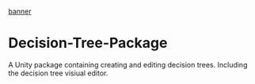 [banner](Docs~/Banner.png)

# Decision-Tree-Package

A Unity package containing creating and editing decision trees. Including the decision tree visiual editor.
